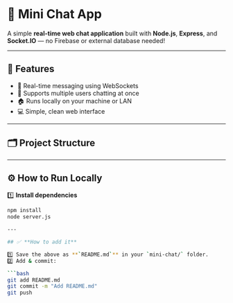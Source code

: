 # 🚀 Mini Chat App

A simple **real-time web chat application** built with **Node.js**, **Express**, and **Socket.IO** — no Firebase or external database needed!

---

## 📌 Features

- 🔗 Real-time messaging using WebSockets
- 👥 Supports multiple users chatting at once
- 🏠 Runs locally on your machine or LAN
- 💻 Simple, clean web interface

---

## 🗂️ Project Structure


---

## ⚙️ How to Run Locally

1️⃣ **Install dependencies**

```bash
npm install
node server.js

---

## ✅ **How to add it**

1️⃣ Save the above as **`README.md`** in your `mini-chat/` folder.  
2️⃣ Add & commit:

```bash
git add README.md
git commit -m "Add README.md"
git push
